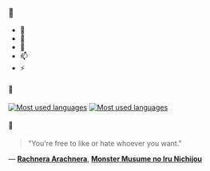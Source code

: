 ### 👋

- 🔭
- 🌱
- 💬
- 📫
- ⚡

#### 🧏

[![Most used languages](https://github-readme-stats-aynah.vercel.app/api/top-langs/?username=aynh&theme=solarized-dark&langs_count=6&layout=compact&hide_title=true)](https://github.com/anuraghazra/github-readme-stats#gh-dark-mode-only)
[![Most used languages](https://github-readme-stats-aynah.vercel.app/api/top-langs/?username=aynh&theme=solarized-light&langs_count=6&layout=compact&hide_title=true)](https://github.com/anuraghazra/github-readme-stats#gh-light-mode-only)

#### 💬

> "You're free to like or hate whoever you want."

&mdash; [**Rachnera Arachnera**](https://myanimelist.net/character.php?q=Rachnera%20Arachnera&cat=character), [**Monster Musume no Iru Nichijou**](https://myanimelist.net/search/all?q=Monster%20Musume%20no%20Iru%20Nichijou&cat=all)
